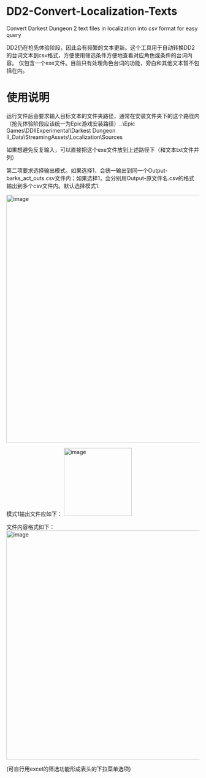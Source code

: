 # DD2-Convert-Localization-Texts
Convert Darkest Dungeon 2 text files in localization into csv format for easy query

DD2仍在抢先体验阶段，因此会有频繁的文本更新。这个工具用于自动转换DD2的台词文本到csv格式，方便使用筛选条件方便地查看对应角色或条件的台词内容。
仅包含一个exe文件。目前只有处理角色台词的功能，旁白和其他文本暂不包括在内。

# 使用说明

运行文件后会要求输入目标文本的文件夹路径，通常在安装文件夹下的这个路径内（抢先体验阶段应该统一为Epic游戏安装路径）..\Epic Games\DDIIExperimental\Darkest Dungeon II_Data\StreamingAssets\Localization\Sources

如果想避免反复输入，可以直接把这个exe文件放到上述路径下（和文本txt文件并列）

第二项要求选择输出模式。如果选择1，会统一输出到同一个Output-barks_act_outs.csv文件内；如果选择1，会分别用Output-原文件名.csv的格式输出到多个csv文件内。默认选择模式1.

<img width="645" alt="image" src="https://user-images.githubusercontent.com/115997829/208919292-4204c620-b8a6-4481-8bab-f2c2f48c09c5.png">

模式1输出文件应如下：
  <img width="177" alt="image" src="https://user-images.githubusercontent.com/115997829/208914219-7d33c97b-a9e7-47d7-9788-578e7a4af3c3.png">
  
文件内容格式如下：
  <img width="596" alt="image" src="https://user-images.githubusercontent.com/115997829/208914454-012c5e0f-f3d1-4ae2-8bd6-75a8659a241c.png">
  
(可自行用excel的筛选功能形成表头的下拉菜单选项)
